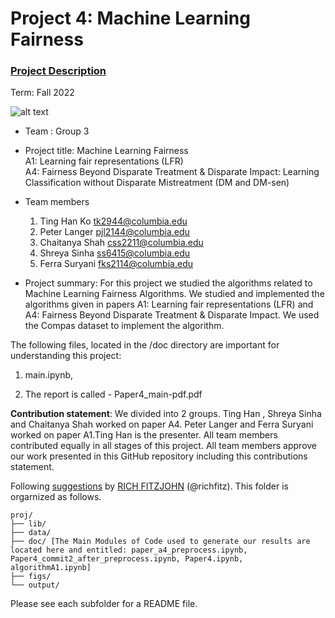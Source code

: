 # Project 4: Machine Learning Fairness

### [Project Description](doc/project4_desc.md)

Term: Fall 2022

![alt text](https://miro.medium.com/max/1400/1*7bDJM0kRVmQ9Bm-sln-cLQ.png)

+ Team : Group 3
+ Project title: Machine Learning Fairness <br>
  A1: Learning fair representations (LFR) <br>
  A4: Fairness Beyond Disparate Treatment & Disparate Impact: Learning Classification without Disparate Mistreatment (DM and DM-sen)
  

+ Team members
	1. Ting Han Ko tk2944@columbia.edu
	2. Peter Langer pjl2144@columbia.edu
	3. Chaitanya Shah css2211@columbia.edu
	4. Shreya Sinha ss6415@columbia.edu
	5. Ferra Suryani fks2114@columbia.edu
	
+ Project summary: For this project we studied the algorithms related to Machine Learning Fairness Algorithms. We studied and implemented the algorithms given in papers A1: Learning fair representations (LFR) and   A4: Fairness Beyond Disparate Treatment & Disparate Impact. We used the Compas dataset to implement the algorithm.

The following files, located in the /doc directory are important for understanding this project:
1. main.ipynb,<br>

2. The report is called - Paper4_main-pdf.pdf

	
**Contribution statement**: We divided into 2 groups. Ting Han , Shreya Sinha and Chaitanya Shah worked on paper A4. Peter Langer and Ferra Suryani worked on paper A1.Ting Han is the presenter. All team members contributed equally in all stages of this project. All team members approve our work presented in this GitHub repository including this contributions statement. 



Following [suggestions](http://nicercode.github.io/blog/2013-04-05-projects/) by [RICH FITZJOHN](http://nicercode.github.io/about/#Team) (@richfitz). This folder is orgarnized as follows.

```
proj/
├── lib/
├── data/ 
├── doc/ [The Main Modules of Code used to generate our results are located here and entitled: paper_a4_preprocess.ipynb, Paper4_commit2_after_preprocess.ipynb, Paper4.ipynb, algorithmA1.ipynb]
├── figs/
└── output/
```

Please see each subfolder for a README file.
